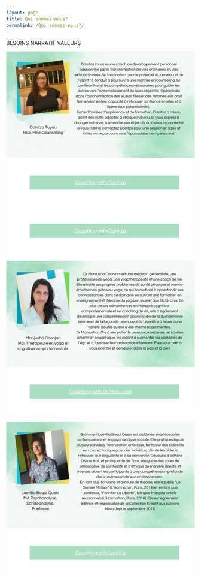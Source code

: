 ```yaml
---
layout: page
title: Qui sommes-nous?
permalink: /Qui sommes-nous?/
---
```

BESOINS
NARRATIF
VALEURS

![Danitza Tuyau](/assets/images/Danitza.png "Danitza Tuyau")
![Danitza Tuyau](/assets/images/DanitzaBanner.png "Danitza Tuyau")
![Danitza Tuyau](/assets/images/DanitzaBanner2.png "Danitza Tuyau")

![Dr Manjusha Coonjan](/assets/images/Manjusha.png "Dr Manjusha Coonjan")
![Dr Manjusha Coonjan](/assets/images/ManjushaBanner.png "Dr Manjusha Coonjan")

![Laetita Brahmani](/assets/images/Laetitia.png "Laetita Brahmani")
![Laetita Brahmani](/assets/images/LaetitiaBanner.png "Laetita Brahmani")








